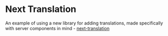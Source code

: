 # Next Translation

An example of using a new library for adding translations, made specifically with server components in mind - [next-translation](https://github.com/vordgi/next-translation)

